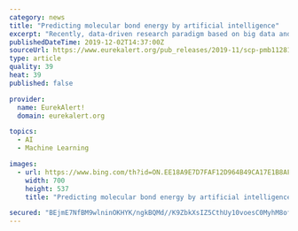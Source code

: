 ```yaml
---
category: news
title: "Predicting molecular bond energy by artificial intelligence"
excerpt: "Recently, data-driven research paradigm based on big data and artificial intelligence (AI) techniques is increasingly important in chemistry. Especially, neural networks ---- a class of algorithms featured by learning characters of data, is deemed a promising AI approach that can significantly reduce the computation cost of complex problems ..."
publishedDateTime: 2019-12-02T14:37:00Z
sourceUrl: https://www.eurekalert.org/pub_releases/2019-11/scp-pmb112819.php
type: article
quality: 39
heat: 39
published: false

provider:
  name: EurekAlert!
  domain: eurekalert.org

topics:
  - AI
  - Machine Learning

images:
  - url: https://www.bing.com/th?id=ON.EE18A9E7D7FAF12D964B49CA17E1B8AF
    width: 700
    height: 537
    title: "Predicting molecular bond energy by artificial intelligence"

secured: "BEjmE7NfBM9wlninOKHYK/ngkBQMd//K9ZbkXsIZ5CthUy10voesC0MyhM8ofkfKm+NLy/gdVN4Yjeq26sYQ29PKpZBiz/y5AJbrI7r7Cheh/0PoiU4K4TRiC67qbXisk+YvhdV7JEIL7A0RDEc+DZtaKkG54/JnZ0wuUl0u2A6cpHwqeIv7uMGypAxoF0k8ceVDZ6d8FgaUeCoWL2yWyIeDnRujJLd6fSWyuirXc2JmZq0n1oo3lZhOcGrM+VWMqR5jj5k05rHLkUjLviJslw==;MpGwx03PbXD6Hkex+It6bw=="
---
```


